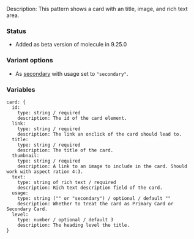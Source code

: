 Description: This pattern shows a card with an title, image, and rich text area.

### Status
* Added as beta version of molecule in 9.25.0

### Variant options
* As [secondary](./?p=molecules-card-as-secondary) with usage set to `"secondary"`.

### Variables
~~~
card: {
  id:
    type: string / required
    description: The id of the card element.
  link:
    type: string / required
    description: The link an onclick of the card should lead to.
  title:
    type: string / required
    description: The title of the card.
  thumbnail:
    type: string / required
    description: A link to an image to include in the card. Should work with aspect ration 4:3.
  text:
    type: string of rich text / required
    description: Rich text description field of the card.
  usage:
    type: string ("" or "secondary") / optional / default ""
    description: Whether to treat the card as Primary Card or Secondary Card.
  level:
    type: number / optional / default 3
    description: The heading level the title.
}
~~~